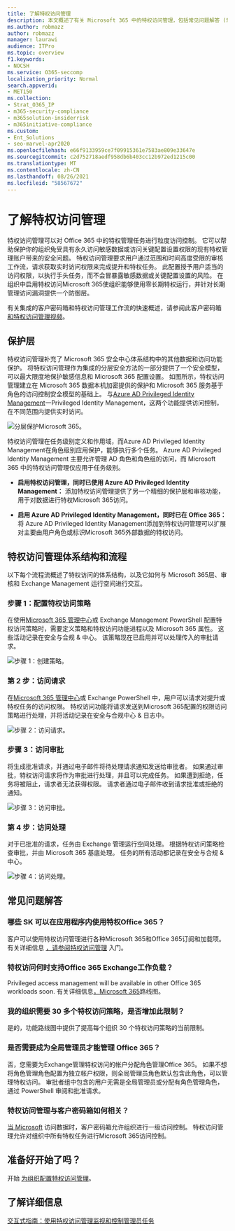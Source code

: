 ```yaml
---
title: 了解特权访问管理
description: 本文概述了有关 Microsoft 365 中的特权访问管理，包括常见问题解答 (常见问题) 。
ms.author: robmazz
author: robmazz
manager: laurawi
audience: ITPro
ms.topic: overview
f1.keywords:
- NOCSH
ms.service: O365-seccomp
localization_priority: Normal
search.appverid:
- MET150
ms.collection:
- Strat_O365_IP
- m365-security-compliance
- m365solution-insiderrisk
- m365initiative-compliance
ms.custom:
- Ent_Solutions
- seo-marvel-apr2020
ms.openlocfilehash: e66f9133959ce7f09915361e7583ae809e33647e
ms.sourcegitcommit: c2d752718aedf958db6b403cc12b972ed1215c00
ms.translationtype: MT
ms.contentlocale: zh-CN
ms.lasthandoff: 08/26/2021
ms.locfileid: "58567672"
---
```

# <a name="learn-about-privileged-access-management"></a>了解特权访问管理

特权访问管理可以对 Office 365 中的特权管理任务进行粒度访问控制。 它可以帮助保护你的组织免受具有永久访问敏感数据或访问关键配置设置权限的现有特权管理账户带来的安全问题。 特权访问管理要求用户通过范围和时间高度受限的审核工作流，请求获取实时访问权限来完成提升和特权任务。 此配置授予用户适当的访问权限，以执行手头任务，而不会冒暴露敏感数据或关键配置设置的风险。 在组织中启用特权访问Microsoft 365使组织能够使用零长期特权运行，并针对长期管理访问漏洞提供一个防御层。

有关集成的客户密码箱和特权访问管理工作流的快速概述，请参阅此客户密码箱 [和特权访问管理视频](https://go.microsoft.com/fwlink/?linkid=2066800)。

## <a name="layers-of-protection"></a>保护层

特权访问管理补充了 Microsoft 365 安全中心体系结构中的其他数据和访问功能保护。 将特权访问管理作为集成的分层安全方法的一部分提供了一个安全模型，可以最大限度地保护敏感信息和 Microsoft 365 配置设置。 如图所示，特权访问管理建立在 Microsoft 365 数据本机加密提供的保护和 Microsoft 365 服务基于角色的访问控制安全模型的基础上。 与[Azure AD Privileged Identity Management](/azure/active-directory/active-directory-privileged-identity-management-configure)一Privileged Identity Management，这两个功能提供访问控制，在不同范围内提供实时访问。

![分层保护Microsoft 365。](../media/pam-layered-protection.png)

特权访问管理在任务级别定义和作用域，而Azure AD Privileged Identity Management在角色级别应用保护，能够执行多个任务。 Azure AD Privileged Identity Management 主要允许管理 AD 角色和角色组的访问，而 Microsoft 365 中的特权访问管理仅应用于任务级别。

- **启用特权访问管理，同时已使用 Azure AD Privileged Identity Management：** 添加特权访问管理提供了另一个精细的保护层和审核功能，用于对数据进行特权Microsoft 365访问。

- **启用 Azure AD Privileged Identity Management，同时已在 Office 365：** 将 Azure AD Privileged Identity Management添加到特权访问管理可以扩展对主要由用户角色或标识Microsoft 365外部数据的特权访问。  

## <a name="privileged-access-management-architecture-and-process-flow"></a>特权访问管理体系结构和流程

以下每个流程流概述了特权访问的体系结构，以及它如何与 Microsoft 365层、审核和 Exchange Management 运行空间进行交互。

### <a name="step-1-configure-a-privileged-access-policy"></a>步骤 1：配置特权访问策略

在使用[Microsoft 365 管理中心](https://admin.microsoft.com)或 Exchange Management PowerShell 配置特权访问策略时，需要定义策略和特权访问功能进程以及 Microsoft 365 属性。 这些活动记录在安全与合规 &amp; 中心。 该策略现在已启用并可以处理传入的审批请求。

![步骤 1：创建策略。](../media/pam-step1-policy-creation.jpg)

### <a name="step-2-access-request"></a>第 2 步：访问请求

在[Microsoft 365 管理中心](https://admin.microsoft.com)或 Exchange PowerShell 中，用户可以请求对提升或特权任务的访问权限。 特权访问功能将请求发送到Microsoft 365配置的权限访问策略进行处理，并将活动记录在安全与合规中心 &amp; 日志中。

![步骤 2：访问请求。](../media/pam-step2-access-request.jpg)

### <a name="step-3-access-approval"></a>步骤 3：访问审批

将生成批准请求，并通过电子邮件将待处理请求通知发送给审批者。 如果通过审批，特权访问请求将作为审批进行处理，并且可以完成任务。 如果遭到拒绝，任务将被阻止，请求者无法获得权限。 请求者通过电子邮件收到请求批准或拒绝的通知。

![步骤 3：访问审批。](../media/pam-step3-access-approval.jpg)

### <a name="step-4-access-processing"></a>第 4 步：访问处理

对于已批准的请求，任务由 Exchange 管理运行空间处理。 根据特权访问策略检查审批，并由 Microsoft 365 基底处理。 任务的所有活动都记录在安全与合规 &amp; 中心。

![步骤 4：访问处理。](../media/pam-step4-access-processing.jpg)

## <a name="frequently-asked-questions"></a>常见问题解答

### <a name="what-skus-can-use-privileged-access-in-office-365"></a>哪些 SK 可以在应用程序内使用特权Office 365？

客户可以使用特权访问管理进行各种Microsoft 365和Office 365订阅和加载项。 有关详细信息 [，请参阅特权访问管理](privileged-access-management-configuration.md) 入门。

### <a name="when-will-privileged-access-support-office-365-workloads-beyond-exchange"></a>特权访问何时支持Office 365 Exchange工作负载？

Privileged access management will be available in other Office 365 workloads soon. 有关详细信息[，Microsoft 365](https://www.microsoft.com/microsoft-365/roadmap)路线图。

### <a name="my-organization-needs-more-than-30-privileged-access-policies-will-this-limit-be-increased"></a>我的组织需要 30 多个特权访问策略，是否增加此限制？

是的，功能路线图中提供了提高每个组织 30 个特权访问策略的当前限制。

### <a name="do-i-need-to-be-a-global-admin-to-manage-privileged-access-in-office-365"></a>是否需要成为全局管理员才能管理 Office 365？

否，您需要为Exchange管理特权访问的帐户分配角色管理Office 365。 如果不想将角色管理角色配置为独立帐户权限，则全局管理员角色默认包含此角色，可以管理特权访问。 审批者组中包含的用户无需是全局管理员或分配有角色管理角色，通过 PowerShell 审阅和批准请求。

### <a name="how-is-privileged-access-management-related-to-customer-lockbox"></a>特权访问管理与客户密码箱如何相关？

[当 Microsoft](/office365/admin/manage/customer-lockbox-requests) 访问数据时，客户密码箱允许组织进行一级访问控制。 特权访问管理允许对组织中所有特权任务进行Microsoft 365访问控制。

## <a name="ready-to-get-started"></a>准备好开始了吗？

开始 [为组织配置特权访问管理](privileged-access-management-configuration.md)。

## <a name="learn-more"></a>了解详细信息

[交互式指南：使用特权访问管理监视和控制管理员任务](https://content.cloudguides.com/guides/Privileged%20Access%20Management)

